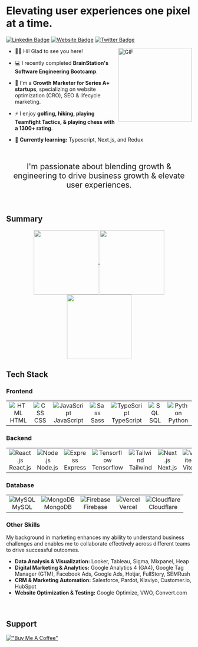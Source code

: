# Elevating user experiences one pixel at a time.

[![Linkedin Badge](https://img.shields.io/badge/LinkedIn-0077B5?style=for-the-badge&logo=linkedin&logoColor=white)](https://linkedin.com/in/laura-nguyen)
[![Website Badge](https://img.shields.io/badge/website-000000?style=for-the-badge&logo=About.me&logoColor=white)](https://lauranguyen.me)
[![Twitter Badge](https://img.shields.io/badge/Twitter-1DA1F2?style=for-the-badge&logo=twitter&logoColor=white)](https://twitter.com/lauriananguyen)


<img align="right" alt="GIF" src="https://github.com/user-attachments/assets/47786064-e20f-46b9-99ea-5f25de4c5fb2" width="200" />

- 👋🏻 Hi! Glad to see you here!

- 💻 I recently completed **BrainStation's Software Engineering Bootcamp**.

- 🔭 I'm a **Growth Marketer for Series A+ startups**, specializing on website optimization (CRO), SEO & lifecycle marketing.

- ⚡ I enjoy **golfing, hiking, playing Teamfight Tactics, & playing chess with a 1300+ rating**.

- 🌱 **Currently learning:** Typescript, Next.js, and Redux

<br>

<p align="center" style="font-size:1.5em">
I'm passionate about blending growth & engineering to drive business growth & elevate user experiences.
</p>

<div align="center">

</br>

</div>


## Summary

<div align="center">
<a href="https://github.com/anuraghazra/github-readme-stats">
  <img height=175 align="center" src="https://github-readme-stats.vercel.app/api?username=laura-nguyen&theme=omni&show_icons=true" />
</a>
<a href="https://github.com/anuraghazra/convoychat">
  <img height=175 align="center" src="https://github-readme-stats.vercel.app/api/top-langs/?username=laura-nguyen&layout=donut&theme=omni" />
</a>
<a href="https://github.com/anuraghazra/convoychat">
  <img height=175 align="center" src="https://streak-stats.demolab.com?user=laura-nguyen&theme=omni&border_radius=5&date_format=M%20j%5B%2C%20Y%5D" />
</a>
</div>

## Tech Stack

### Frontend

<table>
  <tr>
    <td align="center"><img src="https://skillicons.dev/icons?i=html" alt="HTML" /><br />HTML</td>
    <td align="center"><img src="https://skillicons.dev/icons?i=css" alt="CSS" /><br />CSS</td>
    <td align="center"><img src="https://skillicons.dev/icons?i=javascript" alt="JavaScript" /><br />JavaScript</td>
    <td align="center"><img src="https://skillicons.dev/icons?i=sass" alt="Sass" /><br />Sass</td>
    <td align="center"><img src="https://skillicons.dev/icons?i=typescript" alt="TypeScript" /><br />TypeScript</td>
    <td align="center"><img src="https://skillicons.dev/icons?i=mysql" alt="SQL" /><br />SQL</td>
    <td align="center"><img src="https://skillicons.dev/icons?i=python" alt="Python" /><br />Python</td>
  </tr>
</table>
</table>

### Backend

<table>
  <tr>
    <td align="center"><img src="https://skillicons.dev/icons?i=react" alt="React.js" /><br />React.js</td>
    <td align="center"><img src="https://skillicons.dev/icons?i=nodejs" alt="Node.js" /><br />Node.js</td>
    <td align="center"><img src="https://skillicons.dev/icons?i=express" alt="Express" /><br />Express</td>
    <td align="center"><img src="https://skillicons.dev/icons?i=tensorflow" alt="Tensorflow" /><br />Tensorflow</td>
    <td align="center"><img src="https://skillicons.dev/icons?i=tailwind" alt="Tailwind" /><br />Tailwind</td>
    <td align="center"><img src="https://skillicons.dev/icons?i=nextjs" alt="Next.js" /><br />Next.js</td>
    <td align="center"><img src="https://skillicons.dev/icons?i=vite" alt="Vite" /><br />Vite</td>
  </tr>
</table>

### Database

<table>
  <tr>
        <td align="center"><img src="https://skillicons.dev/icons?i=mysql" alt="MySQL" /><br />MySQL</td>
    <td align="center"><img src="https://skillicons.dev/icons?i=mongodb" alt="MongoDB" /><br />MongoDB</td>
    <td align="center"><img src="https://skillicons.dev/icons?i=firebase" alt="Firebase" /><br />Firebase</td>
    <td align="center"><img src="https://skillicons.dev/icons?i=vercel" alt="Vercel" /><br />Vercel</td>
    <td align="center"><img src="https://skillicons.dev/icons?i=cloudflare" alt="Cloudflare" /><br />Cloudflare</td>
  </tr>
</table>

### Other Skills

My background in marketing enhances my ability to understand business challenges and enables me to collaborate effectively across different teams to drive successful outcomes.

- **Data Analysis & Visualization:** Looker, Tableau, Sigma, Mixpanel, Heap
- **Digital Marketing & Analytics:** Google Analytics 4 (GA4), Google Tag Manager (GTM), Facebook Ads, Google Ads, Hotjar, FullStory, SEMRush
- **CRM & Marketing Automation:** Salesforce, Pardot, Klaviyo, Customer.io, HubSpot
- **Website Optimization & Testing:** Google Optimize, VWO, Convert.com
  </br></br></br>

## Support

[!["Buy Me A Coffee"](https://www.buymeacoffee.com/assets/img/custom_images/orange_img.png)](https://www.buymeacoffee.com/laura.nguyen)

</br></br></br>

<!-- URLs -->

[linkedin-url]: https://www.linkedin.com/in/laura-nguyen/
[linkedin-shield]: https://img.shields.io/badge/LinkedIn-0077B5?style=for-the-badge&logo=linkedin&logoColor=white

